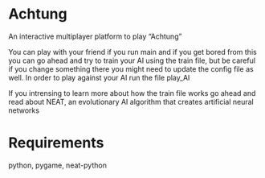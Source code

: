 # Achtung
An interactive multiplayer platform to play “Achtung”
 
 You can play with your friend if you run main and if you get bored from this you can go ahead and try to train your AI using the train file, but be careful if you change something there you might need to update the config file as well. In order to play against your AI run the file play_AI
 
 
 If you intrensing to learn more about how the train file works go ahead and read about NEAT, an evolutionary AI algorithm that creates artificial neural networks

 
 # Requirements
 python, pygame, neat-python


